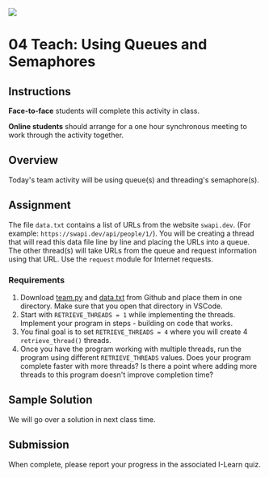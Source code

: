 ![](../site/banner.png)

# 04 Teach: Using Queues and Semaphores

## Instructions

**Face-to-face** students will complete this activity in class.

**Online students** should arrange for a one hour synchronous meeting to work through the activity together.

## Overview

Today's team activity will be using queue(s) and threading's semaphore(s). 

## Assignment

The file `data.txt` contains a list of URLs from the website `swapi.dev`.  (For example: `https://swapi.dev/api/people/1/`).  You will be creating a thread that will read this data file line by line and placing the URLs into a queue.  The other thread(s) will take URLs from the queue and request information using that URL.  Use the `request` module for Internet requests.


### Requirements

1. Download [team.py](team/team.py) and [data.txt](team/data.txt) from Github and place them in one directory.  Make sure that you open that directory in VSCode.
2. Start with `RETRIEVE_THREADS = 1` while implementing the threads.  Implement your program in steps - building on code that works.
3. You final goal is to set `RETRIEVE_THREADS = 4` where you will create 4 `retrieve_thread()` threads.
4. Once you have the program working with multiple threads, run the program using different `RETRIEVE_THREADS` values.  Does your program complete faster with more threads?  Is there a point where adding more threads to this program doesn't improve completion time?

## Sample Solution

We will go over a solution in next class time.

## Submission

When complete, please report your progress in the associated I-Learn quiz.

